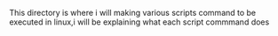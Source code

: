 This directory is where i will making various scripts command to be executed in linux,i will be explaining what each script commmand does
